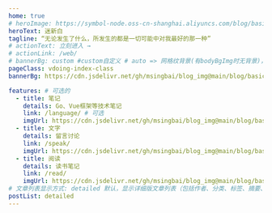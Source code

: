 ```yaml
---
home: true
# heroImage: https://symbol-node.oss-cn-shanghai.aliyuncs.com/blog/basic/background.jpg
heroText: 迷新白
tagline: “无论发生了什么，所发生的都是一切可能中对我最好的那一种”
# actionText: 立刻进入 →
# actionLink: /web/
# bannerBg: custom #custom自定义 # auto => 网格纹背景(有bodyBgImg时无背景)，默认 | none => 无 | '大图地址' | background: 自定义背景样式       提示：如发现文本颜色不适应你的背景时可以到palette.styl修改$bannerTextColor变量
pageClass: vdoing-index-class
bannerBg: https://cdn.jsdelivr.net/gh/msingbai/blog_img@main/blog/basic/background-sea.jpg

features: # 可选的
  - title: 笔记
    details: Go、Vue框架等技术笔记
    link: /language/ # 可选
    imgUrl: https://cdn.jsdelivr.net/gh/msingbai/blog_img@main/blog/basic/stickers.png
  - title: 文字
    details: 留言讨论
    link: /speak/
    imgUrl: https://cdn.jsdelivr.net/gh/msingbai/blog_img@main/blog/basic/speak.png
  - title: 阅读
    details: 读书笔记
    link: /read/
    imgUrl: https://cdn.jsdelivr.net/gh/msingbai/blog_img@main/blog/basic/reading.png
# 文章列表显示方式: detailed 默认，显示详细版文章列表（包括作者、分类、标签、摘要、分页等）| simple => 显示简约版文章列表（仅标题和日期）| none 不显示文章列表
postList: detailed
---
```


<!-- 小熊猫 -->
<!-- <img src="/img/panda-waving.png" class="panda no-zoom" style="width: 130px;height: 115px;opacity: 0.8;margin-bottom: -4px;padding-bottom:0;position: fixed;bottom: 0;left: 0.5rem;z-index: 1;"> -->

<ClientOnly>
  <IndexBigImg />
</ClientOnly>
